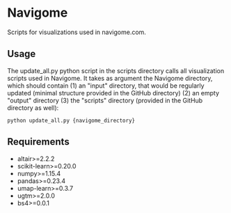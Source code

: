 # Navigome
Scripts for visualizations used in navigome.com.

## Usage
The update_all.py python script in the scripts directory calls all visualization scripts used in Navigome. It takes as argument the Navigome directory, which should contain (1) an "input" directory, that would be regularly updated (minimal structure provided in the GitHub directory) (2) an empty "output" directory (3) the "scripts" directory (provided in the GitHub directory as well):
```
python update_all.py {navigome_directory}
```

## Requirements
- altair>=2.2.2
- scikit-learn>=0.20.0
- numpy>=1.15.4
- pandas>=0.23.4
- umap-learn>=0.3.7
- ugtm>=2.0.0
- bs4>=0.0.1

